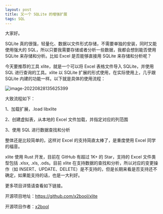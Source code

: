 ```yaml
---
layout: post
title: 又一个 SQLite 的增强扩展
tags: SQL
---
```


大家好。

SQLite 真的很强，轻量化、数据以文件形式存储，不需要单独的安装，同时又能使用强大的 SQL，所以只要我需要存储或者分析一些数据，我都会想到能否使用 SQLite 来存储和分析。比如 Excel 是否能够直接用 SQLite 来存储和分析呢？

今天要推荐的工具 xlite，就是一个可以将 Excel 表格文件导入 SQLite，并使用 SQL 进行查询的工具。xlite 以 SQLite 扩展的形式使用，在实际使用上，几乎跟 SQLite 内建的功能一样。以下就是具体的使用流程：

![image-20220828135625399](https://7465-test-3c9b5e-1-1301419220.tcb.qcloud.la/images/compress_image-20220828135625399.png)

大致流程如下：

1、加载扩展，.load libxlite

2、创建虚拟表，从本地的 Excel 文件加载，并指定对应的列范围

3、使用 SQL 进行数据查找和分析

整体还是比较简单的，这样对 Excel 的支持简直太棒了，是重度使用 Excel 同学的福音。

xlite 使用 Rust 开发，目前在 GitHub 有超过 1K+ 的 Star，支持的 Excel 文件类型包括 .xlsx, .xls, .ods。目前 xlite 在支持数据的查找和分析，所以对应的变更操作（如 INSERT、UPDATE、DELETE）是不支持的，但是长期来看是否支持还不确定，如果能支持的话，也是一大利好。

更多项目详情请查看如下链接。

开源项目地址：https://github.com/x2bool/xlite

开源项目作者：[x2bool](https://github.com/x2bool)